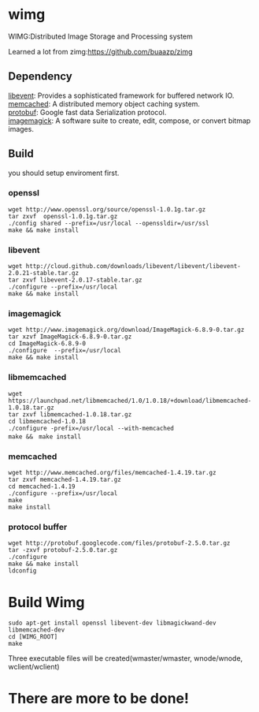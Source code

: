 wimg
====

WIMG:Distributed Image Storage and Processing system


Learned a lot from zimg:https://github.com/buaazp/zimg

Dependency
------------
[libevent](https://github.com/libevent/libevent): Provides a sophisticated framework for buffered network IO.  
[memcached](https://github.com/memcached/memcached): A distributed memory object caching system.  
[protobuf](http://code.google.com/p/protobuf/): Google fast data Serialization protocol.    
[imagemagick](http://www.imagemagick.org/script/magick-wand.php): A software suite to create, edit, compose, or convert bitmap images.  

Build
------------
you should setup enviroment first.

### openssl
    wget http://www.openssl.org/source/openssl-1.0.1g.tar.gz 
    tar zxvf  openssl-1.0.1g.tar.gz 
    ./config shared --prefix=/usr/local --openssldir=/usr/ssl 
    make && make install 
    
### libevent
    wget http://cloud.github.com/downloads/libevent/libevent/libevent-2.0.21-stable.tar.gz 
    tar zxvf libevent-2.0.17-stable.tar.gz 
    ./configure --prefix=/usr/local 
    make && make install 
    
### imagemagick
    wget http://www.imagemagick.org/download/ImageMagick-6.8.9-0.tar.gz
    tar xzvf ImageMagick-6.8.9-0.tar.gz 
    cd ImageMagick-6.8.9-0 
    ./configure  --prefix=/usr/local 
    make && make install 
    
### libmemcached
    wget https://launchpad.net/libmemcached/1.0/1.0.18/+download/libmemcached-1.0.18.tar.gz
    tar zxvf libmemcached-1.0.18.tar.gz
    cd libmemcached-1.0.18
    ./configure -prefix=/usr/local --with-memcached 
    make &&　make install 

### memcached
    wget http://www.memcached.org/files/memcached-1.4.19.tar.gz
    tar zxvf memcached-1.4.19.tar.gz
    cd memcached-1.4.19
    ./configure --prefix=/usr/local
    make
    make install

### protocol buffer
    wget http://protobuf.googlecode.com/files/protobuf-2.5.0.tar.gz
    tar -zxvf protobuf-2.5.0.tar.gz
    ./configure
    make && make install
    ldconfig

Build Wimg
==========
    sudo apt-get install openssl libevent-dev libmagickwand-dev libmemcached-dev
    cd [WIMG_ROOT]
    make

Three executable files will be created(wmaster/wmaster, wnode/wnode, wclient/wclient)

There are more to be done!
=============





